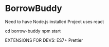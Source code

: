 # BorrowBuddy

Need to have Node.js installed
Project uses react

cd borrow-buddy
npm start

EXTENSIONS FOR DEVS:
ES7+
Prettier
